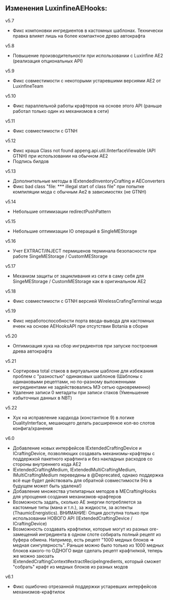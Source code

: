 **Изменения LuxinfineAEHooks:**
---
v5.7
- Фикс компоновки ингредиентов в кастомных шаблонах. Технически правка влияет лишь на более компактное древо автокрафта

v5.8
- Повышение производительности при использовании с Luxinfine AE2 (реализация опциональных API)

v5.9
- Фикс совместимости с некоторыми устаревшими версиями AE2 от LuxinfineTeam

v5.10
- Фикс параллельной работы крафтеров на основе этого API (раньше работал только один из механизмов в сети)

v5.11
- Фикс совместимости с GTNH

v5.12
- Фикс краша Class not found appeng.api.util.IInterfaceViewable (API GTNH) при использовании на обычном AE2
- Подпись билдов

v5.13
- Дополнительные методы в IExtendedInventoryCrafting и AEConverters
- Фикс bad class "file: *** illegal start of class file" при попытке компиляции мода с обычным Ae2 в зависимостях (не GTNH)

v5.14
- Небольшие оптимизации redirectPushPattern

v5.15
- Небольшие оптимизации IO операций в SingleMEStorage

v5.16
- Учет EXTRACT/INJECT пермишенов терминала безопасности при работе SingeMEStorage / CustomMEStorage

v5.17
- Механизм защиты от зацикливания из сети в саму себя для SingeMEStorage / CustomMEStorage как в оригинальном AE2

v5.18
- Фикс совместимости с GTNH версией WirelessCrafingTerminal мода

v5.19
- Фикс неработоспособности порта ввода-вывода для кастомных ячеек на основе AEHooksAPI при отсутствии Botania в сборке

v5.20
- Оптимизация хука на сбор ингредиентов при запуске построения древа автокрафта

v5.21
- Сортировка total стаков в виртуальном шаблоне для избежания проблем с "разностью" одинаковых шаблонов (Шаблоны с одинаковыми рецептами, но по-разному выложенными ингредиентами не задействовались МЭ сетью одновременно)
- Удаление записи 0 метадаты при записи стаков (Уменьшение избыточных данных в NBT)

v5.22
- Хук на исправление хардкода (константное 9) в логике DualityInterface, мешающего делать расширенное кол-во слотов конфига/хранения

v6.0
- Добавление новых интерфейсов IExtendedCraftingDevice и ICraftingDevice, позволяющих создавать механизмы-крафтеры с поддержкой пакетного крафтинга и без накладных расходов со стороны внутреннего кода AE2
- IExtendedCraftingMedium, IExtendedMultiCraftingMedium, IMultiCraftingMedium переведены в @Deprecated, однако поддержка всё еще будет действовать для обратной совместимости (Но в будущем может быть удалена!)
- Добавление множества утилитарных методов в MECraftingHooks для упрощения создания механизмов-крафтеров
- Возможность задать, сколько AE энергии потребляется за кастомные типы (мана и т.п.), за жидкости, за аспекты (ThaumicEnergistics). ВНИМАНИЕ: Опция доступна только при использовании НОВОГО API (IExtendedCraftingDevice / ICraftingDevice)
- Возможность создавать крафтилки, которые могут из разных ore-замещений ингредиента в одном слоте собирать полный рецепт из буфера обмена. Например, есть рецепт "1000 медных блоков => медная сингулярность". Раньше можно было только из 1000 медных блоков какого-то ОДНОГО виде сделать рецепт крафтилкой, теперь же можно заюзать IExtendedCraftingContext#extractRecipeIngredients, который сможет "собрать" крафт из медных блоков из разных модов

v6.1
- Фикс ошибочно отрезанной поддержки устаревших интерфейсов механизмов-крафтилок